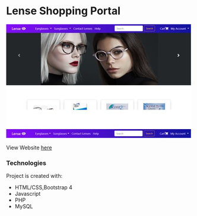# Lense Shopping Portal


![Index Page](./images/indexpage.JPG)

View Website [here](http://lenseshoppingportal.epizy.com/index.php)


### Technologies
Project is created with:
* HTML/CSS,Bootstrap 4
* Javascript
* PHP
* MySQL
